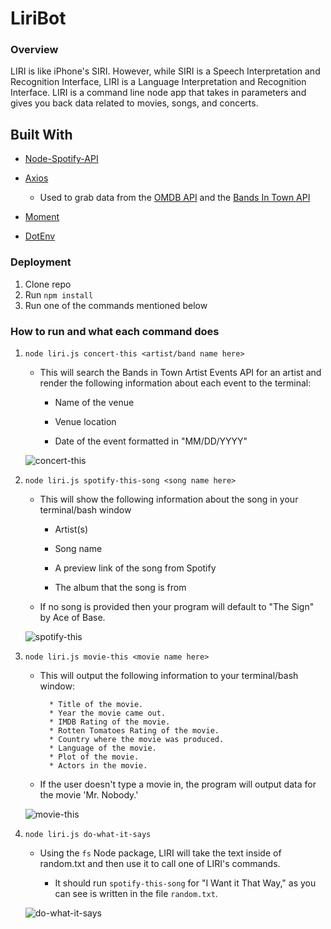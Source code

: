 # LiriBot

### Overview 

LIRI is like iPhone's SIRI. However, while SIRI is a Speech Interpretation and Recognition Interface, LIRI is a Language Interpretation and Recognition Interface. LIRI is a command line node app that takes in parameters and gives you back data related to movies, songs, and concerts.

## Built With

* [Node-Spotify-API](https://www.npmjs.com/package/node-spotify-api)

* [Axios](https://www.npmjs.com/package/axios)

     * Used to grab data from the [OMDB API](http://www.omdbapi.com) and the [Bands In Town API](http://www.artists.bandsintown.com/bandsintown-api)

* [Moment](https://www.npmjs.com/package/moment)

* [DotEnv](https://www.npmjs.com/package/dotenv)

### Deployment

1. Clone repo
2. Run `npm install`
3. Run one of the commands mentioned below

### How to run and what each command does

1. `node liri.js concert-this <artist/band name here>`

   * This will search the Bands in Town Artist Events API for an artist and render the following information about each event to the terminal:

     * Name of the venue

     * Venue location

     * Date of the event formatted in "MM/DD/YYYY"

    ![concert-this](https://imgur.com/FNGOD9N.png)

2. `node liri.js spotify-this-song <song name here>`

   * This will show the following information about the song in your terminal/bash window

     * Artist(s)

     * Song name

     * A preview link of the song from Spotify

     * The album that the song is from

   * If no song is provided then your program will default to "The Sign" by Ace of Base.

    ![spotify-this](https://i.imgur.com/k0MAhyV.png)

3. `node liri.js movie-this <movie name here>`

   * This will output the following information to your terminal/bash window:

     ```
       * Title of the movie.
       * Year the movie came out.
       * IMDB Rating of the movie.
       * Rotten Tomatoes Rating of the movie.
       * Country where the movie was produced.
       * Language of the movie.
       * Plot of the movie.
       * Actors in the movie.
     ```

   * If the user doesn't type a movie in, the program will output data for the movie 'Mr. Nobody.'

    ![movie-this](https://imgur.com/QRVYEuR.png)

4. `node liri.js do-what-it-says`

   * Using the `fs` Node package, LIRI will take the text inside of random.txt and then use it to call one of LIRI's commands.

     * It should run `spotify-this-song` for "I Want it That Way," as you can see is written in the file `random.txt`.

    ![do-what-it-says](https://imgur.com/S8INM6Y.png)